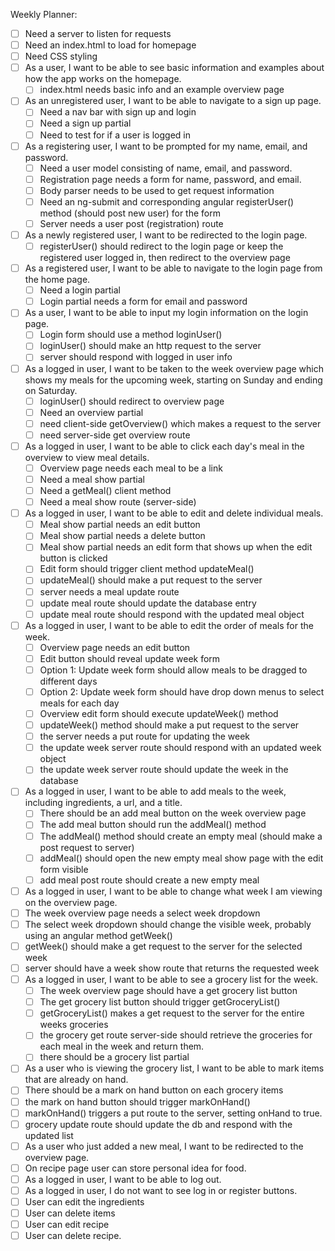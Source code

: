Weekly Planner:
 - [ ] Need a server to listen for requests
 - [ ] Need an index.html to load for homepage
 - [ ] Need CSS styling
- [ ] As a user, I want to be able to see basic information and examples about how the app works on the homepage.
  - [ ] index.html needs basic info and an example overview page
- [ ] As an unregistered user, I want to be able to navigate to a sign up page.
  - [ ] Need a nav bar with sign up and login
  - [ ] Need a sign up partial
  - [ ] Need to test for if a user is logged in
- [ ] As a registering user, I want to be prompted for my name, email, and password.
  - [ ] Need a user model consisting of name, email, and password.
  - [ ] Registration page needs a form for  name, password, and email.
  - [ ] Body parser needs to be used to get request information
  - [ ] Need an ng-submit and corresponding angular registerUser() method (should post new user) for the form
  - [ ] Server needs a user post (registration) route
- [ ] As a newly registered user, I want to be redirected to the login page.
  - [ ] registerUser() should redirect to the login page or keep the registered user logged in, then redirect to the overview page
- [ ] As a registered user, I want to be able to navigate to the login page from the home page.
  - [ ] Need a login partial
  - [ ] Login partial needs a form for email and password
- [ ] As a user, I want to be able to input my login information on the login page.
  - [ ] Login form should use a method loginUser()
  - [ ] loginUser() should make an http request to the server
  - [ ] server should respond with logged in user info
- [ ] As a logged in user, I want to be taken to the week overview page which shows my meals for the upcoming week, starting on Sunday and ending on Saturday.
  - [ ] loginUser() should redirect to overview page
  - [ ] Need an overview partial
  - [ ] need client-side getOverview() which makes a request to the server
  - [ ] need server-side get overview route
- [ ] As a logged in user, I want to be able to click each day's meal in the overview to view meal details.
  - [ ] Overview page needs each meal to be a link
  - [ ] Need a meal show partial
  - [ ] Need a getMeal() client method
  - [ ] Need a meal show route (server-side)
- [ ] As a logged in user, I want to be able to edit and delete individual meals.
  - [ ] Meal show partial needs an edit button
  - [ ] Meal show partial needs a delete button
  - [ ] Meal show partial needs an edit form that shows up when the edit button is clicked
  - [ ] Edit form should trigger client method updateMeal()
  - [ ] updateMeal() should make a put request to the server
  - [ ] server needs a meal update route
  - [ ] update meal route should update the database entry
  - [ ] update meal route should respond with the updated meal object
- [ ] As a logged in user, I want to be able to edit the order of meals for the week.
  - [ ] Overview page needs an edit button
  - [ ] Edit button should reveal update week form
  - [ ] Option 1: Update week form should allow meals to be dragged to different days
  - [ ] Option 2: Update week form should have drop down menus to select meals for each day
  - [ ] Overview edit form should execute updateWeek() method
  - [ ] updateWeek() method should make a put request to the server
  - [ ] the server needs a put route for updating the week
  - [ ] the update week server route should respond with an updated week object
  - [ ] the update week server route should update the week in the database
- [ ] As a logged in user, I want to be able to add meals to the week, including ingredients, a url, and a title.
  - [ ] There should be an add meal button on the week overview page
  - [ ] The add meal button should run the addMeal() method
  - [ ] The addMeal() method should create an empty meal (should make a post request to server)
  - [ ] addMeal() should open the new empty meal show page with the edit form visible
  - [ ] add meal post route should create a new empty meal
- [ ] As a logged in user, I want to be able to change what week I am viewing on the overview page.
 - [ ] The week overview page needs a select week dropdown
 - [ ] The select week dropdown should change the visible week, probably using an angular method getWeek()
 - [ ] getWeek() should make a get request to the server for the selected week
 - [ ] server should have a week show route that returns the requested week
- [ ] As a logged in user, I want to be able to see a grocery list for the week.
  - [ ] The week overview page should have a get grocery list button
  - [ ] The get grocery list button should trigger getGroceryList()
  - [ ] getGroceryList() makes a get request to the server for the entire weeks groceries
  - [ ] the grocery get route server-side should retrieve the groceries for each meal in the week and return them.
  - [ ] there should be a grocery list partial
- [ ] As a user who is viewing the grocery list, I want to be able to mark items that are already on hand.
 - [ ] There should be a mark on hand button on each grocery items
 - [ ] the mark on hand button should trigger markOnHand()
 - [ ] markOnHand() triggers a put route to the server, setting onHand to true.
 - [ ] grocery update route should update the db and respond with the updated list
- [ ] As a user who just added a new meal, I want to be redirected to the overview page.
- [ ] On recipe page user can store personal idea for food.
- [ ] As a logged in user, I want to be able to log out.
- [ ] As a logged in user, I do not want to see log in or register buttons.
- [ ] User can edit the ingredients
- [ ] User can delete items
- [ ] User can edit recipe
- [ ] User can delete recipe.
